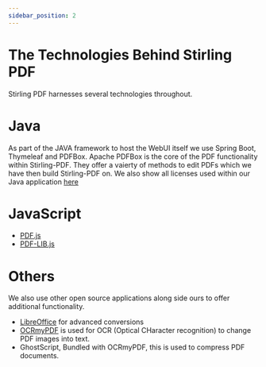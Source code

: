 ```yaml
---
sidebar_position: 2
---
```


# The Technologies Behind Stirling PDF

Stirling PDF harnesses several technologies throughout.

# Java
As part of the JAVA framework to host the WebUI itself we use
Spring Boot, Thymeleaf and PDFBox.
Apache PDFBox is the core of the PDF functionality within Stirling-PDF.
They offer a vaierty of methods to edit PDFs which we have then build Stirling-PDF on.
We also show all licenses used within our Java application [here](https://stirlingpdf.io/licenses)

# JavaScript
- [PDF.js](https://github.com/mozilla/pdf.js)
- [PDF-LIB.js](https://github.com/Hopding/pdf-lib)


# Others
We also use other open source applications along side ours to offer additional functionality.
- [LibreOffice](https://www.libreoffice.org/discover/libreoffice/) for advanced conversions
- [OCRmyPDF](https://github.com/ocrmypdf/OCRmyPDF) is used for OCR (Optical CHaracter recognition) to change PDF images into text.
- GhostScript, Bundled with OCRmyPDF, this is used to compress PDF documents.

